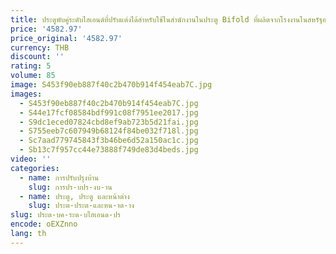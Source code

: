 ```yaml
---
title: ประตูพับคู่ระดับไฮเอนด์ที่ปรับแต่งได้สําหรับใช้ในสํานักงานในประตู Bifold ที่ผลิตจากโรงงานในสหรัฐอเมริกา
price: '4582.97'
price_original: '4582.97'
currency: THB
discount: ''
rating: 5
volume: 85
image: S453f90eb887f40c2b470b914f454eab7C.jpg
images:
  - S453f90eb887f40c2b470b914f454eab7C.jpg
  - S44e17fcf08584bdf991c08f7951ee2017.jpg
  - S9dc1eced07824cbd8ef9ab723b5d21fai.jpg
  - S755eeb7c607949b68124f84be032f718l.jpg
  - Sc7aad779745843f3b46be6d52a150ac1c.jpg
  - Sb13c7f957cc44e73888f749de83d4beds.jpg
video: ''
categories:
  - name: การปรับปรุงบ้าน
    slug: การปร-บปร-งบ-าน
  - name: ประตู, ประตู และหน้าต่าง
    slug: ประต-ประต-และหน-าต-าง
slug: ประต-บค-ระด-บไฮเอนด-ปร
encode: oEXZnno
lang: th
---
```

  